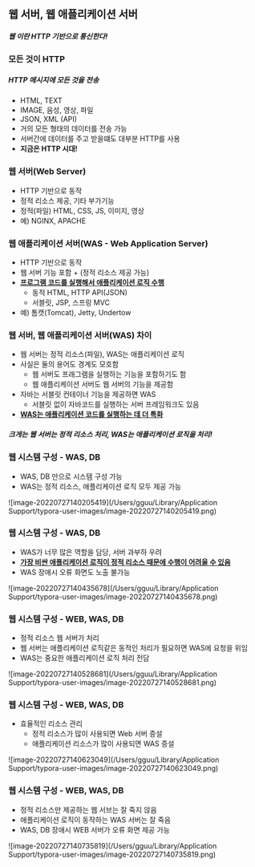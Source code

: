 ## 웹 서버, 웹 애플리케이션 서버

##### 웹 이란 HTTP 기반으로 통신한다!



### 모든 것이 HTTP

##### HTTP 메시지에 모든 것을 전송

- HTML, TEXT
- IMAGE, 음성, 영상, 파일
- JSON, XML (API)
- 거의 모든 형태의 데이터를 전송 가능
- 서버간에 데이터를 주고 받을떄도 대부분 HTTP를 사용
- **지금은 HTTP 시대!**



### 웹 서버(Web Server)

- HTTP 기반으로 동작
- 정적 리소스 제공, 기타 부가기능
- 정적(파일) HTML, CSS, JS, 이미지, 영상
- 예) NGINX, APACHE



### 웹 애플리케이션 서버(WAS - Web Application Server)

- HTTP 기반으로 동작
- 웹 서버 기능 포함 + (정적 리소스 제공 가능)
- **<u>프로그램 코드를 실행해서 애플리케이션 로직 수행</u>**
  - 동적 HTML, HTTP API(JSON)
  - 서블릿, JSP, 스프링 MVC
- 예) 톰캣(Tomcat), Jetty, Undertow



### 웹 서버, 웹 애플리케이션 서버(WAS) 차이

- 웹 서버는 정적 리소스(파일), WAS는 애플리케이션 로직
- 사실은 둘의 용어도 경계도 모호함
  - 웹 서버도 프래그램을 실행하는 기능을 포함하기도 함
  - 웹 애플리케이션 서버도 웹 서버의 기능을 제공함
- 자바는 서블릿 컨테이너 기능을 제공하면 WAS
  - 서블릿 없이 자바코드를 실행하는 서버 프레임워크도 있음
- **<u>WAS는 애플리케이션 코드를 실행하는 데 더 특화</u>**

##### 크게는 웹 서버는 정적 리소스 처리, WAS는 애플리케이션 로직을 처리!



### 웹 시스템 구성 - WAS, DB

- WAS, DB 만으로 시스템 구성 가능
- WAS는 정적 리소스, 애플리케이션 로직 모두 제공 가능

![image-20220727140205419](/Users/gguu/Library/Application Support/typora-user-images/image-20220727140205419.png)



### 웹 시스템 구성 - WAS, DB

- WAS가 너무 많은 역할을 담당, 서버 과부하 우려
- **<u>가장 비싼 애플리케이션 로직이 정적 리소스 때문에 수행이 어려울 수 있음</u>**
- WAS 장애시 오류 화면도 노출 불가능

![image-20220727140435678](/Users/gguu/Library/Application Support/typora-user-images/image-20220727140435678.png)



### 웹 시스템 구성 - WEB, WAS, DB

- 정적 리소스 웹 서버가 처리
- 웹 서버는 애플리케이션 로직같은 동적인 처리가 필요하면 WAS에 요청을 위임
- WAS는 중요한 애플리케이션 로직 처리 전담

![image-20220727140528681](/Users/gguu/Library/Application Support/typora-user-images/image-20220727140528681.png)



### 웹 시스템 구성 - WEB, WAS, DB

- 효율적인 리소스 관리
  - 정적 리소스가 많이 사용되면 Web 서버 증설
  - 애플리케이션 리소스가 많이 사용되면 WAS 증설

![image-20220727140623049](/Users/gguu/Library/Application Support/typora-user-images/image-20220727140623049.png)



### 웹 시스템 구성 - WEB, WAS, DB

- 정적 리소스만 제공하는 웹 서브는 잘 죽지 않음
- 애플리케이션 로직이 동작하는 WAS 서버는 잘 죽음
- WAS, DB 장애시 WEB 서버가 오류 화면 제공 가능

![image-20220727140735819](/Users/gguu/Library/Application Support/typora-user-images/image-20220727140735819.png)

